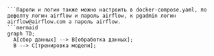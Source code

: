 ```Для запуска контейнеров необходимо ввести в терминал : docker-compose up -d.
```Пароли и логин также можно настроить в docker-compose.yaml, по дефолту логин airflow и пароль airflow, к pgadmin логин airflow@airflow.com а пароль airflow.
```mermaid
graph TD;
  A[сбор данных] --> B[обработка данных];
  B --> C[тренировка модели];
